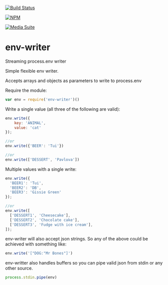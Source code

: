 [![Build Status](https://travis-ci.org/digitalsadhu/env-writer.svg?branch=master)](https://travis-ci.org/digitalsadhu/env-writer)

[![NPM](https://nodei.co/npm/env-writer.png)](https://nodei.co/npm/env-writer/)

[![Media Suite](http://mediasuite.co.nz/ms-badge.png)](http://mediasuite.co.nz)

env-writer
==========

Streaming process.env writer

Simple flexible env writer.

Accepts arrays and objects as parameters to write
to process.env


Require the module:

```js
var env = require('env-writer')()
```

Write a single value (all three of the following are valid):

```js
env.write({
    key: 'ANIMAL',
    value: 'cat'
});

//or
env.write({'BEER': 'Tui'})

//or
env.write(['DESSERT', 'Pavlova'])
```

Multiple values with a single write:

```js
env.write({
  'BEER1': 'Tui',
  'BEER2': 'DB',
  'BEER3': 'Gissie Green'
});

//or
env.write([
  ['DESSERT1', 'Cheesecake'],
  ['DESSERT2', 'Chocolate cake'],
  ['DESSERT3', 'Fudge with ice cream'],
]);
```

env-writer will also accept json strings. So any of the above could be achieved with something like:

```js
env.write('["DOG:"Mr Bones"]')
```

env-writter also handles buffers so you can pipe valid json from stdin or any other source.

```js
process.stdin.pipe(env)
```
